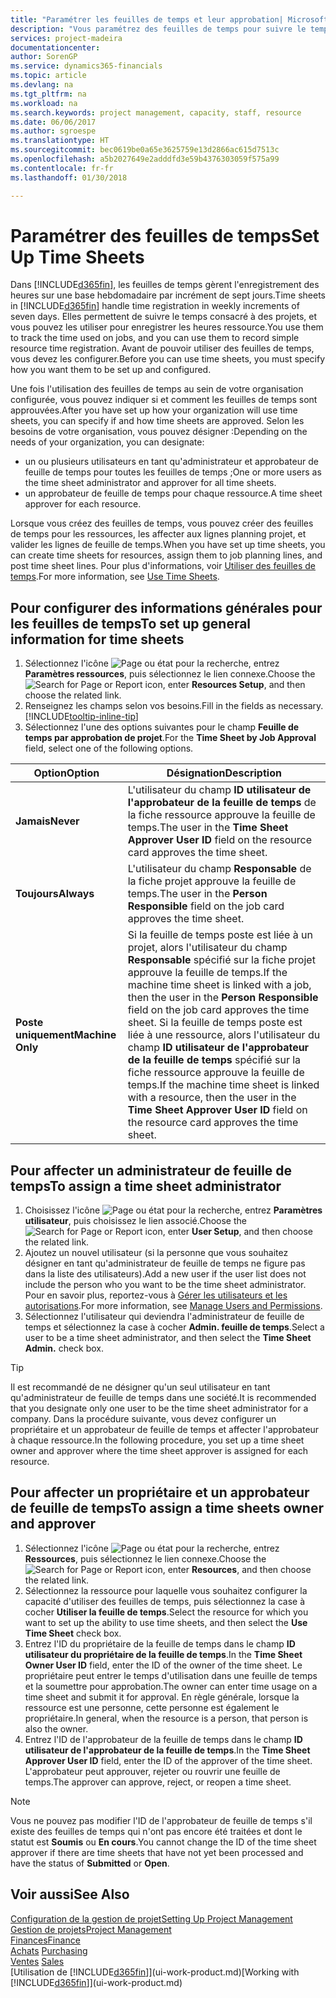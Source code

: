```yaml
---
title: "Paramétrer les feuilles de temps et leur approbation| Microsoft Docs"
description: "Vous paramétrez des feuilles de temps pour suivre le temps consacré aux projets et l'utilisation des ressources, vous aider à gérer des projets, à recruter du personnel, et à anticiper vos capacités"
services: project-madeira
documentationcenter: 
author: SorenGP
ms.service: dynamics365-financials
ms.topic: article
ms.devlang: na
ms.tgt_pltfrm: na
ms.workload: na
ms.search.keywords: project management, capacity, staff, resource
ms.date: 06/06/2017
ms.author: sgroespe
ms.translationtype: HT
ms.sourcegitcommit: bec0619be0a65e3625759e13d2866ac615d7513c
ms.openlocfilehash: a5b2027649e2adddfd3e59b4376303059f575a99
ms.contentlocale: fr-fr
ms.lasthandoff: 01/30/2018

---
```

# <a name="set-up-time-sheets"></a><span data-ttu-id="dd9ec-103">Paramétrer des feuilles de temps</span><span class="sxs-lookup"><span data-stu-id="dd9ec-103">Set Up Time Sheets</span></span>
<span data-ttu-id="dd9ec-104">Dans [!INCLUDE[d365fin](includes/d365fin_md.md)], les feuilles de temps gèrent l'enregistrement des heures sur une base hebdomadaire par incrément de sept jours.</span><span class="sxs-lookup"><span data-stu-id="dd9ec-104">Time sheets in [!INCLUDE[d365fin](includes/d365fin_md.md)] handle time registration in weekly increments of seven days.</span></span> <span data-ttu-id="dd9ec-105">Elles permettent de suivre le temps consacré à des projets, et vous pouvez les utiliser pour enregistrer les heures ressource.</span><span class="sxs-lookup"><span data-stu-id="dd9ec-105">You use them to track the time used on jobs, and you can use them to record simple resource time registration.</span></span> <span data-ttu-id="dd9ec-106">Avant de pouvoir utiliser des feuilles de temps, vous devez les configurer.</span><span class="sxs-lookup"><span data-stu-id="dd9ec-106">Before you can use time sheets, you must specify how you want them to be set up and configured.</span></span>

<span data-ttu-id="dd9ec-107">Une fois l'utilisation des feuilles de temps au sein de votre organisation configurée, vous pouvez indiquer si et comment les feuilles de temps sont approuvées.</span><span class="sxs-lookup"><span data-stu-id="dd9ec-107">After you have set up how your organization will use time sheets, you can specify if and how time sheets are approved.</span></span> <span data-ttu-id="dd9ec-108">Selon les besoins de votre organisation, vous pouvez désigner :</span><span class="sxs-lookup"><span data-stu-id="dd9ec-108">Depending on the needs of your organization, you can designate:</span></span>

* <span data-ttu-id="dd9ec-109">un ou plusieurs utilisateurs en tant qu'administrateur et approbateur de feuille de temps pour toutes les feuilles de temps ;</span><span class="sxs-lookup"><span data-stu-id="dd9ec-109">One or more users as the time sheet administrator and approver for all time sheets.</span></span>
* <span data-ttu-id="dd9ec-110">un approbateur de feuille de temps pour chaque ressource.</span><span class="sxs-lookup"><span data-stu-id="dd9ec-110">A time sheet approver for each resource.</span></span>

<span data-ttu-id="dd9ec-111">Lorsque vous créez des feuilles de temps, vous pouvez créer des feuilles de temps pour les ressources, les affecter aux lignes planning projet, et valider les lignes de feuille de temps.</span><span class="sxs-lookup"><span data-stu-id="dd9ec-111">When you have set up time sheets, you can create time sheets for resources, assign them to job planning lines, and post time sheet lines.</span></span> <span data-ttu-id="dd9ec-112">Pour plus d'informations, voir [Utiliser des feuilles de temps](projects-how-use-time-sheets.md).</span><span class="sxs-lookup"><span data-stu-id="dd9ec-112">For more information, see [Use Time Sheets](projects-how-use-time-sheets.md).</span></span>

## <a name="to-set-up-general-information-for-time-sheets"></a><span data-ttu-id="dd9ec-113">Pour configurer des informations générales pour les feuilles de temps</span><span class="sxs-lookup"><span data-stu-id="dd9ec-113">To set up general information for time sheets</span></span>
1. <span data-ttu-id="dd9ec-114">Sélectionnez l'icône ![Page ou état pour la recherche](media/ui-search/search_small.png "Page ou état pour la recherche"), entrez **Paramètres ressources**, puis sélectionnez le lien connexe.</span><span class="sxs-lookup"><span data-stu-id="dd9ec-114">Choose the ![Search for Page or Report](media/ui-search/search_small.png "Search for Page or Report icon") icon, enter **Resources Setup**, and then choose the related link.</span></span>  
2. <span data-ttu-id="dd9ec-115">Renseignez les champs selon vos besoins.</span><span class="sxs-lookup"><span data-stu-id="dd9ec-115">Fill in the fields as necessary.</span></span> [!INCLUDE[tooltip-inline-tip](includes/tooltip-inline-tip_md.md)]
3. <span data-ttu-id="dd9ec-116">Sélectionnez l'une des options suivantes pour le champ **Feuille de temps par approbation de projet**.</span><span class="sxs-lookup"><span data-stu-id="dd9ec-116">For the **Time Sheet by Job Approval** field, select one of the following options.</span></span>

| <span data-ttu-id="dd9ec-117">Option</span><span class="sxs-lookup"><span data-stu-id="dd9ec-117">Option</span></span> | <span data-ttu-id="dd9ec-118">Désignation</span><span class="sxs-lookup"><span data-stu-id="dd9ec-118">Description</span></span> |
| --- | --- |
| <span data-ttu-id="dd9ec-119">**Jamais**</span><span class="sxs-lookup"><span data-stu-id="dd9ec-119">**Never**</span></span> |<span data-ttu-id="dd9ec-120">L'utilisateur du champ **ID utilisateur de l'approbateur de la feuille de temps** de la fiche ressource approuve la feuille de temps.</span><span class="sxs-lookup"><span data-stu-id="dd9ec-120">The user in the **Time Sheet Approver User ID** field on the resource card approves the time sheet.</span></span> |
| <span data-ttu-id="dd9ec-121">**Toujours**</span><span class="sxs-lookup"><span data-stu-id="dd9ec-121">**Always**</span></span> |<span data-ttu-id="dd9ec-122">L'utilisateur du champ **Responsable** de la fiche projet approuve la feuille de temps.</span><span class="sxs-lookup"><span data-stu-id="dd9ec-122">The user in the **Person Responsible** field on the job card approves the time sheet.</span></span> |
| <span data-ttu-id="dd9ec-123">**Poste uniquement**</span><span class="sxs-lookup"><span data-stu-id="dd9ec-123">**Machine Only**</span></span> |<span data-ttu-id="dd9ec-124">Si la feuille de temps poste est liée à un projet, alors l'utilisateur du champ **Responsable** spécifié sur la fiche projet approuve la feuille de temps.</span><span class="sxs-lookup"><span data-stu-id="dd9ec-124">If the machine time sheet is linked with a job, then the user in the **Person Responsible** field on the job card approves the time sheet.</span></span> <span data-ttu-id="dd9ec-125">Si la feuille de temps poste est liée à une ressource, alors l'utilisateur du champ **ID utilisateur de l'approbateur de la feuille de temps** spécifié sur la fiche ressource approuve la feuille de temps.</span><span class="sxs-lookup"><span data-stu-id="dd9ec-125">If the machine time sheet is linked with a resource, then the user in the **Time Sheet Approver User ID** field on the resource card approves the time sheet.</span></span> |

## <a name="to-assign-a-time-sheet-administrator"></a><span data-ttu-id="dd9ec-126">Pour affecter un administrateur de feuille de temps</span><span class="sxs-lookup"><span data-stu-id="dd9ec-126">To assign a time sheet administrator</span></span>
1. <span data-ttu-id="dd9ec-127">Choisissez l'icône ![Page ou état pour la recherche](media/ui-search/search_small.png "Page ou état pour la recherche"), entrez **Paramètres utilisateur**, puis choisissez le lien associé.</span><span class="sxs-lookup"><span data-stu-id="dd9ec-127">Choose the ![Search for Page or Report](media/ui-search/search_small.png "Search for Page or Report icon") icon, enter **User Setup**, and then choose the related link.</span></span>  
2. <span data-ttu-id="dd9ec-128">Ajoutez un nouvel utilisateur (si la personne que vous souhaitez désigner en tant qu'administrateur de feuille de temps ne figure pas dans la liste des utilisateurs).</span><span class="sxs-lookup"><span data-stu-id="dd9ec-128">Add a new user if the user list does not include the person who you want to be the time sheet administrator.</span></span> <span data-ttu-id="dd9ec-129">Pour en savoir plus, reportez-vous à [Gérer les utilisateurs et les autorisations](ui-how-users-permissions.md).</span><span class="sxs-lookup"><span data-stu-id="dd9ec-129">For more information, see [Manage Users and Permissions](ui-how-users-permissions.md).</span></span>
3. <span data-ttu-id="dd9ec-130">Sélectionnez l'utilisateur qui deviendra l'administrateur de feuille de temps et sélectionnez la case à cocher **Admin. feuille de temps**.</span><span class="sxs-lookup"><span data-stu-id="dd9ec-130">Select a user to be a time sheet administrator, and then select the **Time Sheet Admin.** check box.</span></span>  

> [!TIP]  
>   <span data-ttu-id="dd9ec-131">Il est recommandé de ne désigner qu'un seul utilisateur en tant qu'administrateur de feuille de temps dans une société.</span><span class="sxs-lookup"><span data-stu-id="dd9ec-131">It is recommended that you designate only one user to be the time sheet administrator for a company.</span></span> <span data-ttu-id="dd9ec-132">Dans la procédure suivante, vous devez configurer un propriétaire et un approbateur de feuille de temps et affecter l'approbateur à chaque ressource.</span><span class="sxs-lookup"><span data-stu-id="dd9ec-132">In the following procedure, you set up a time sheet owner and approver where the time sheet approver is assigned for each resource.</span></span>  

## <a name="to-assign-a-time-sheets-owner-and-approver"></a><span data-ttu-id="dd9ec-133">Pour affecter un propriétaire et un approbateur de feuille de temps</span><span class="sxs-lookup"><span data-stu-id="dd9ec-133">To assign a time sheets owner and approver</span></span>
1. <span data-ttu-id="dd9ec-134">Sélectionnez l'icône ![Page ou état pour la recherche](media/ui-search/search_small.png "Page ou état pour la recherche"), entrez **Ressources**, puis sélectionnez le lien connexe.</span><span class="sxs-lookup"><span data-stu-id="dd9ec-134">Choose the ![Search for Page or Report](media/ui-search/search_small.png "Search for Page or Report icon") icon, enter **Resources**, and then choose the related link.</span></span>
2. <span data-ttu-id="dd9ec-135">Sélectionnez la ressource pour laquelle vous souhaitez configurer la capacité d'utiliser des feuilles de temps, puis sélectionnez la case à cocher **Utiliser la feuille de temps**.</span><span class="sxs-lookup"><span data-stu-id="dd9ec-135">Select the resource for which you want to set up the ability to use time sheets, and then select the **Use Time Sheet** check box.</span></span>  
3. <span data-ttu-id="dd9ec-136">Entrez l'ID du propriétaire de la feuille de temps dans le champ **ID utilisateur du propriétaire de la feuille de temps**.</span><span class="sxs-lookup"><span data-stu-id="dd9ec-136">In the **Time Sheet Owner User ID** field, enter the ID of the owner of the time sheet.</span></span> <span data-ttu-id="dd9ec-137">Le propriétaire peut entrer le temps d'utilisation dans une feuille de temps et la soumettre pour approbation.</span><span class="sxs-lookup"><span data-stu-id="dd9ec-137">The owner can enter time usage on a time sheet and submit it for approval.</span></span> <span data-ttu-id="dd9ec-138">En règle générale, lorsque la ressource est une personne, cette personne est également le propriétaire.</span><span class="sxs-lookup"><span data-stu-id="dd9ec-138">In general, when the resource is a person, that person is also the owner.</span></span>  
4. <span data-ttu-id="dd9ec-139">Entrez l'ID de l'approbateur de la feuille de temps dans le champ **ID utilisateur de l'approbateur de la feuille de temps**.</span><span class="sxs-lookup"><span data-stu-id="dd9ec-139">In the **Time Sheet Approver User ID** field, enter the ID of the approver of the time sheet.</span></span> <span data-ttu-id="dd9ec-140">L'approbateur peut approuver, rejeter ou rouvrir une feuille de temps.</span><span class="sxs-lookup"><span data-stu-id="dd9ec-140">The approver can approve, reject, or reopen a time sheet.</span></span>  

> [!NOTE]  
>   <span data-ttu-id="dd9ec-141">Vous ne pouvez pas modifier l'ID de l'approbateur de feuille de temps s'il existe des feuilles de temps qui n'ont pas encore été traitées et dont le statut est **Soumis** ou **En cours**.</span><span class="sxs-lookup"><span data-stu-id="dd9ec-141">You cannot change the ID of the time sheet approver if there are time sheets that have not yet been processed and have the status of **Submitted** or **Open**.</span></span>

## <a name="see-also"></a><span data-ttu-id="dd9ec-142">Voir aussi</span><span class="sxs-lookup"><span data-stu-id="dd9ec-142">See Also</span></span>
[<span data-ttu-id="dd9ec-143">Configuration de la gestion de projet</span><span class="sxs-lookup"><span data-stu-id="dd9ec-143">Setting Up Project Management</span></span>](projects-setup-projects.md)  
[<span data-ttu-id="dd9ec-144">Gestion de projets</span><span class="sxs-lookup"><span data-stu-id="dd9ec-144">Project Management</span></span>](projects-manage-projects.md)  
[<span data-ttu-id="dd9ec-145">Finances</span><span class="sxs-lookup"><span data-stu-id="dd9ec-145">Finance</span></span>](finance.md)  
<span data-ttu-id="dd9ec-146">[Achats](purchasing-manage-purchasing.md)       </span><span class="sxs-lookup"><span data-stu-id="dd9ec-146">[Purchasing](purchasing-manage-purchasing.md)       </span></span>  
<span data-ttu-id="dd9ec-147">[Ventes](sales-manage-sales.md)    </span><span class="sxs-lookup"><span data-stu-id="dd9ec-147">[Sales](sales-manage-sales.md)    </span></span>  
<span data-ttu-id="dd9ec-148">[Utilisation de [!INCLUDE[d365fin](includes/d365fin_md.md)]](ui-work-product.md)</span><span class="sxs-lookup"><span data-stu-id="dd9ec-148">[Working with [!INCLUDE[d365fin](includes/d365fin_md.md)]](ui-work-product.md)</span></span>  

